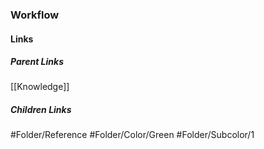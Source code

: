 ### Workflow
#### Links
##### Parent Links
[[Knowledge]]
##### Children Links
#Folder/Reference
#Folder/Color/Green
#Folder/Subcolor/1
